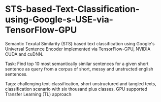 # STS-based-Text-Classification-using-Google-s-USE-via-TensorFlow-GPU

Semantic Texutal Similarity (STS) based text classification using Google's Universal Sentence Encoder implemented via TensorFlow-GPU, NVIDIA CUDA and cuDNN.

Task: Find top 10 most semantically similar sentences for a given short sentence as query from a corpus of short, messy and unstructed english sentences.

Tags: challenging text-classification, short unstructured and tangled texts, classification scenario with six thousand plus classes, GPU supported Transfer Learning (TL) approach
